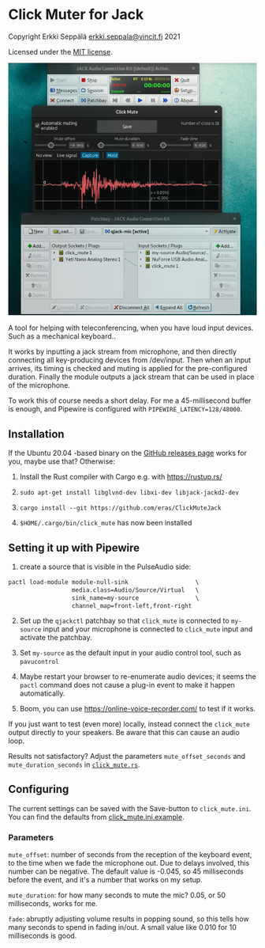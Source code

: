 # Click Muter for Jack

Copyright Erkki Seppälä <erkki.seppala@vincit.fi> 2021

Licensed under the [MIT license](LICENSE.MIT).

![Screenshot of ClickMuteJack with Jack Qjackctl and its patch bay](doc/screenshot.png)

A tool for helping with teleconferencing, when you have loud input
devices. Such as a mechanical keyboard..

It works by inputting a jack stream from microphone, and then directly
connecting all key-producing devices from /dev/input. Then when an
input arrives, its timing is checked and muting is applied for the
pre-configured duration. Finally the module outputs a jack stream that
can be used in place of the microphone.

To work this of course needs a short delay. For me a 45-millisecond
buffer is enough, and Pipewire is configured with
`PIPEWIRE_LATENCY=128/48000`.

## Installation

If the Ubuntu 20.04 -based binary on the [GitHub releases
page](../../releases/latest/) works for you, maybe use that?
Otherwise:

1) Install the Rust compiler with Cargo e.g. with https://rustup.rs/

2) `sudo apt-get install libglvnd-dev libxi-dev libjack-jackd2-dev`

3) `cargo install --git https://github.com/eras/ClickMuteJack`

4) `$HOME/.cargo/bin/click_mute` has now been installed

## Setting it up with Pipewire

1) create a source that is visible in the PulseAudio side:

```
pactl load-module module-null-sink                   \
                  media.class=Audio/Source/Virtual   \
                  sink_name=my-source                \
                  channel_map=front-left,front-right
```

2) Set up the `qjackctl` patchbay so that `click_mute` is connected
to `my-source` input and your microphone is connected to `click_mute`
input and activate the patchbay.

3) Set `my-source` as the default input in your audio control tool, such as
`pavucontrol`

4) Maybe restart your browser to re-enumerate audio devices; it seems
the `pactl` command does not cause a plug-in event to make it happen
automatically.

5) Boom, you can use https://online-voice-recorder.com/ to test if it
works.

If you just want to test (even more) locally, instead connect the
`click_mute` output directly to your speakers. Be aware that this can
cause an audio loop.

Results not satisfactory? Adjust the parameters `mute_offset_seconds`
and `mute_duration_seconds` in [`click_mute.rs`](src/click_mute.rs).

## Configuring

The current settings can be saved with the Save-button to
`click_mute.ini`. You can find the defaults from
[click_mute.ini.example](click_mute.ini.example).

### Parameters

`mute_offset`: number of seconds from the reception of the keyboard
event, to the time when we fade the microphone out. Due to delays
involved, this number can be negative. The default value is -0.045, so
45 milliseconds before the event, and it's a number that works on my
setup.

`mute_duration`: for how many seconds to mute the mic? 0.05, or 50
milliseconds, works for me.

`fade`: abruptly adjusting volume results in popping sound, so this
tells how many seconds to spend in fading in/out. A small value like
0.010 for 10 milliseconds is good.
